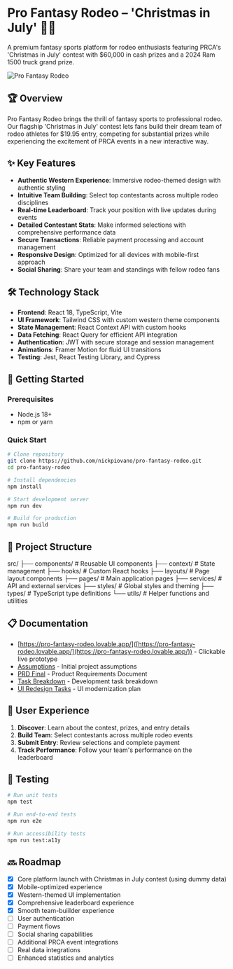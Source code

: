 # Pro Fantasy Rodeo – 'Christmas in July' 🤠🐎

A premium fantasy sports platform for rodeo enthusiasts featuring PRCA's 'Christmas in July' contest with $60,000 in cash prizes and a 2024 Ram 1500 truck grand prize.

![Pro Fantasy Rodeo](https://github.com/nickpiovano/pro-fantasy-rodeo/raw/main/public/screenshot.png)

## 🏆 Overview

Pro Fantasy Rodeo brings the thrill of fantasy sports to professional rodeo. Our flagship 'Christmas in July' contest lets fans build their dream team of rodeo athletes for $19.95 entry, competing for substantial prizes while experiencing the excitement of PRCA events in a new interactive way.

## ✨ Key Features

- **Authentic Western Experience**: Immersive rodeo-themed design with authentic styling
- **Intuitive Team Building**: Select top contestants across multiple rodeo disciplines
- **Real-time Leaderboard**: Track your position with live updates during events
- **Detailed Contestant Stats**: Make informed selections with comprehensive performance data
- **Secure Transactions**: Reliable payment processing and account management
- **Responsive Design**: Optimized for all devices with mobile-first approach
- **Social Sharing**: Share your team and standings with fellow rodeo fans

## 🛠️ Technology Stack

- **Frontend**: React 18, TypeScript, Vite
- **UI Framework**: Tailwind CSS with custom western theme components
- **State Management**: React Context API with custom hooks
- **Data Fetching**: React Query for efficient API integration
- **Authentication**: JWT with secure storage and session management
- **Animations**: Framer Motion for fluid UI transitions
- **Testing**: Jest, React Testing Library, and Cypress

## 🚀 Getting Started

### Prerequisites

- Node.js 18+
- npm or yarn

### Quick Start

```bash
# Clone repository
git clone https://github.com/nickpiovano/pro-fantasy-rodeo.git
cd pro-fantasy-rodeo

# Install dependencies
npm install

# Start development server
npm run dev

# Build for production
npm run build
```

## 📁 Project Structure
src/
├── components/ # Reusable UI components
├── context/ # State management
├── hooks/ # Custom React hooks
├── layouts/ # Page layout components
├── pages/ # Main application pages
├── services/ # API and external services
├── styles/ # Global styles and theming
├── types/ # TypeScript type definitions
└── utils/ # Helper functions and utilities


## 📋 Documentation

- [https://pro-fantasy-rodeo.lovable.app/]([https://pro-fantasy-rodeo.lovable.app/](https://pro-fantasy-rodeo.lovable.app/)) - Clickable live prototype
- [Assumptions](./docs/assumptions.md) - Initial project assumptions
- [PRD Final](./docs/prd_final.md) - Product Requirements Document
- [Task Breakdown](./docs/tasks-prd_final.md) - Development task breakdown
- [UI Redesign Tasks](./docs/tasks-prd-modern-ui-redesign.md) - UI modernization plan

## 📱 User Experience

1. **Discover**: Learn about the contest, prizes, and entry details
2. **Build Team**: Select contestants across multiple rodeo events
3. **Submit Entry**: Review selections and complete payment
4. **Track Performance**: Follow your team's performance on the leaderboard

## 🧪 Testing

```bash
# Run unit tests
npm test

# Run end-to-end tests
npm run e2e

# Run accessibility tests
npm run test:a11y
```

## 🔜 Roadmap

- [x] Core platform launch with Christmas in July contest (using dummy data)
- [x] Mobile-optimized experience
- [x] Western-themed UI implementation
- [x] Comprehensive leaderboard experience
- [x] Smooth team-buiilder experience
- [ ] User authentication
- [ ] Payment flows
- [ ] Social sharing capabilities
- [ ] Additional PRCA event integrations
- [ ] Real data integrations
- [ ] Enhanced statistics and analytics

